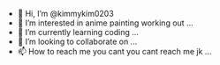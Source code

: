 - 👋 Hi, I’m @kimmykim0203
- 👀 I’m interested in anime painting working out  ...
- 🌱 I’m currently learning coding ...
- 💞️ I’m looking to collaborate on ...
- 📫 How to reach me you cant you cant reach me jk ...

<!---
kimmykim0203/kimmykim0203 is a ✨ special ✨ repository because its `README.md` (this file) appears on your GitHub profile.
You can click the Preview link to take a look at your changes.
--->

